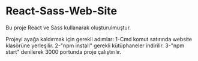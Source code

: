 # React-Sass-Web-Site
Bu proje React ve Sass kullanarak oluşturulmuştur.


Projeyi ayağa kaldırmak için gerekli adımlar:
1-Cmd komut satırında website klasörüne yerleşilir.
2-"npm install" gerekli kütüphaneler indirilir.
3-"npm start" denilerek 3000 portunda proje çalıştırılır.
